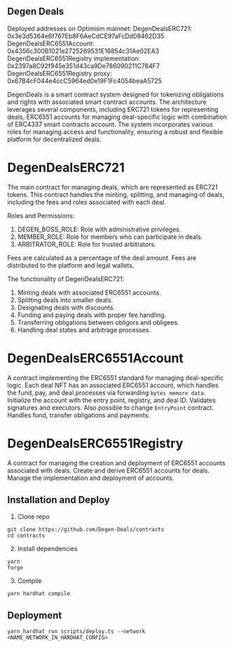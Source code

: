 ## Degen Deals

Deployed addresses on Optimism mainnet: 
DegenDealsERC721: 0x3e3d5364e6f767Eb8F6AeCdCE97aFcDd08462D35
DegenDealsERC6551Account: 0x4356c300B1021e2725269531E16854c31Ae02EA3
DegenDealsERC6551Registry implementation: 0x2397a8C92f945e351d43ca9De786090211C784F7
DegenDealsERC6551Registry proxy: 0x67B4cF044e4ccC5964ed0e19F1Fc4054beaA5725


DegenDeals is a smart contract system designed for tokenizing obligations and rights with associated smart contract accounts. The architecture leverages several components, including ERC721 tokens for representing deals, ERC6551 accounts for managing deal-specific logic with combination of ERC4337 smart contracts account. The system incorporates various roles for managing access and functionality, ensuring a robust and flexible platform for decentralized deals.

# DegenDealsERC721
The main contract for managing deals, which are represented as ERC721 tokens. This contract handles the minting, splitting, and managing of deals, including the fees and roles associated with each deal.

Roles and Permissions:
1) DEGEN_BOSS_ROLE: Role with administrative privileges.
2) MEMBER_ROLE: Role for members who can participate in deals.
3) ARBITRATOR_ROLE: Role for trusted arbitrators.

Fees are calculated as a percentage of the deal amount. Fees are distributed to the platform and legal wallets.

The functionality of DegenDealsERC721:
1. Minting deals with associated ERC6551 accounts.
2. Splitting deals into smaller deals.
3. Designating deals with discounts.
4. Funding and paying deals with proper fee handling.
5. Transferring obligations between obligors and obligees.
6. Handling deal states and arbitrage processes.


# DegenDealsERC6551Account
A contract implementing the ERC6551 standard for managing deal-specific logic. Each deal NFT has an associated ERC6551 account, which handles the fund, pay, and deal processes via forwarding `bytes memore data`.
Initialize the account with the entry point, registry, and deal ID. Validates signatures and executors. Also possible to change `EntryPoint` contract. Handles fund, transfer obligations and payments.

# DegenDealsERC6551Registry
A contract for managing the creation and deployment of ERC6551 accounts associated with deals. Create and derive ERC6551 accounts for deals. Manage the implementation and deployment of accounts.

## Installation and Deploy

1. Clone repo
```
git clone https://github.com/Degen-Deals/contracts
cd contracts
```

2. Install dependencies
```
yarn
forge
```

3. Compile
```
yarn hardhat compile
```

## Deployment

```
yarn hardhat run scripts/deploy.ts --network <NAME_NETWORK_IN_HARDHAT_CONFIG>
```
